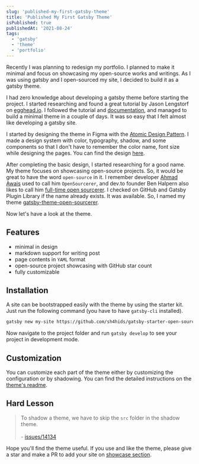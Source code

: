 ```yaml
---
slug: 'published-my-first-gatsby-theme'
title: 'Published My First Gatsby Theme'
isPublished: true
publishedAt: '2021-08-24'
tags:
  - 'gatsby'
  - 'theme'
  - 'portfolio'
---
```


Recently I was planning to redesign my portfolio. I planned to make it minimal and focus on showcasing my open-source works and writings. As I was using gatsby and I open-sourced my site, I decided to build it as a gatsby theme.

I had zero knowledge about developing a gatsby theme before starting the project. I started researching and found a great tutorial by Jason Lengstorf on [egghead.io](https://egghead.io/courses/gatsby-theme-authoring). I followed the tutorial and [documentation](https://www.gatsbyjs.com/docs/how-to/plugins-and-themes/building-themes/), and managed to build a minimal theme in a couple of days. It was so easy that I felt almost like developing a gatsby site.

I started by designing the theme in Figma with the [Atomic Design Pattern](https://bradfrost.com/blog/post/atomic-web-design/). I made a design system with color, typography, shadow, and some components so that I don't have to remember the color name, font size while designing the pages. You can find the design [here](https://www.figma.com/file/oHQ9wMCrJ8UqlHgLbGigCt/shahid.pro?node-id=0%3A1).

After completing the basic design, I started researching for a good name. My theme focuses on showcasing open-source projects. So, it would be great to have the word `open-source` in it. I remember developer [Ahmad Awais](https://github.com/ahmadawais) used to call him `OpenSourcerer`, and dev.to founder Ben Halpern also likes to call him [full-time open sourcerer](https://dev.to/ben/job-title-full-time-open-sourcerer-1eh1). I checked on GitHub and Gatsby Plugin Library if the name already exists. It was available. So, I named my theme [gatsby-theme-open-sourcerer](https://github.com/sh4hids/gatsby-theme-open-sourcerer).

Now let's have a look at the theme.

## Features

- minimal in design
- markdown support for writing post
- page contents in `YAML` format
- open-source project showcasing with GitHub star count
- fully customizable

## Installation

A site can be bootstrapped easily with the theme by using the starter kit. Just run the following command (you have to have `gatsby-cli` installed).

```bash
gatsby new my-site https://github.com/sh4hids/gatsby-starter-open-sourcerer
```

Now navigate to the project folder and run `gatsby develop` to see your project in development mode.

## Customization

You can customize each part of the theme either by customizing the configuration or by shadowing. You can find the detailed instructions on the [theme's readme](https://github.com/sh4hids/gatsby-theme-open-sourcerer#readme).

## Hard Lesson

> To shadow a theme, we have to skip the `src` folder in the shadow theme.
> <br> <br>- [issues/14134](https://github.com/gatsbyjs/gatsby/issues/14134#issuecomment-510310389)

Hope you'll find the theme useful. If you use and like the theme, please give a star and make a PR to add your site on [showcase section](https://github.com/sh4hids/gatsby-theme-open-sourcerer#sites-built-with-this-theme).
